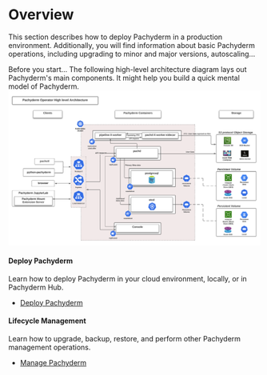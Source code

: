 # Overview

This section describes how to deploy Pachyderm in a production environment.
Additionally, you will find information about basic Pachyderm operations,
including upgrading to minor and major versions, autoscaling...

Before you start... The following high-level architecture diagram lays out Pachyderm's main components. It might help you build a quick mental model of Pachyderm.
![Operator High Level Arch](./images/arch_diagram_high_level.svg)

<div class="row">
  <div class="column-2">
    <div class="card-square mdl-card mdl-shadow--2dp">
      <div class="mdl-card__title mdl-card--expand">
        <h4 class="mdl-card__title-text">Deploy Pachyderm &nbsp;&nbsp; &nbsp;<i class="fa fa-laptop"></i></h4>
      </div>
      <div class="mdl-card__supporting-text">
        Learn how to deploy Pachyderm in your
        cloud environment, locally, or in Pachyderm
        Hub.
      </div>
      <div class="mdl-card__actions mdl-card--border">
          <ul>
            <li><a href="deploy/" class="md-typeset md-link">
            Deploy Pachyderm
            </a>
            </li>
          </ul>
      </div>
    </div>
  </div>
  <div class="column-2">
    <div class="card-square mdl-card mdl-shadow--2dp">
      <div class="mdl-card__title mdl-card--expand">
        <h4 class="mdl-card__title-text">Lifecycle Management &nbsp;&nbsp;&nbsp;<i class="fa fa-cogs"></i></h4>
      </div>
      <div class="mdl-card__supporting-text">
        Learn how to upgrade, backup, restore, and
        perform other Pachyderm management operations.
      </div>
      <div class="mdl-card__actions mdl-card--border">
          <ul>
            <li><a href="manage/" class="md-typeset md-link">
            Manage Pachyderm
           </a>
          </li>
       </div>
     </div>
  </div>
</div>

